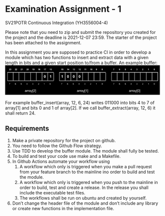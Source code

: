 # Examination Assignment - 1
SV21POTR Continuous Integration (YH3556004-4)

Please note that you need to zip and submit the repository you created for the project and the deadline is 2021-12-07 23:59. The starter of the project has been attached to the assignment. 

In this assignment you are supposed to practice CI in order to develop a module
which has two functions to insert and extract data with a given length in bits and a
given start position to/from a buffer.
An example buffer:
![example buffer](example.png)

For example buffer_insert(array, 12, 6, 24) writes 011000 into bits 4 to 7 of array[1]
and bits 0 and 1 of array[2]. If we call buffer_extract(array, 12, 6) it shall return 24.

## Requirements
1. Make a private repository for the project on github.
2. You need to follow the Github Flow strategy.
3. Use TDD to develop the buffer module. The module shall fully be tested.
4. To build and test your code use make and a Makefile.
5. In Github Actions automate your workflow using
    1. A workflow which only is triggered when you make a pull request from your
feature branch to the mainline ino order to build and test the module.
    2. A workflow which only is triggered when you push to the mainline in order to
build, test and create a release. In the release you shall include the
executable test files.
    3. The workflows shall be run on ubuntu and created by yourself.
6. Don’t change the header file of the module and don’t include any library or
create new functions in the implementation file.
